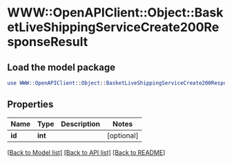 # WWW::OpenAPIClient::Object::BasketLiveShippingServiceCreate200ResponseResult

## Load the model package
```perl
use WWW::OpenAPIClient::Object::BasketLiveShippingServiceCreate200ResponseResult;
```

## Properties
Name | Type | Description | Notes
------------ | ------------- | ------------- | -------------
**id** | **int** |  | [optional] 

[[Back to Model list]](../README.md#documentation-for-models) [[Back to API list]](../README.md#documentation-for-api-endpoints) [[Back to README]](../README.md)


